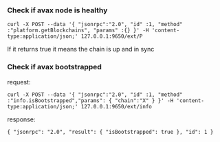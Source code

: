 ### Check if avax node is healthy

`curl -X POST --data '{ "jsonrpc":"2.0", "id" :1, "method" :"platform.getBlockchains", "params" :{} }' -H 'content-type:application/json;' 127.0.0.1:9650/ext/P`

If it returns true it means the chain is up and in sync 

### Check if avax bootstrapped

request:

`curl -X POST --data '{ "jsonrpc":"2.0", "id" :1, "method" :"info.isBootstrapped","params": { "chain":"X" } }' -H 'content-type:application/json;' 127.0.0.1:9650/ext/info `

response: 

`{
    "jsonrpc": "2.0",
    "result": {
        "isBootstrapped": true
    },
    "id": 1
}`